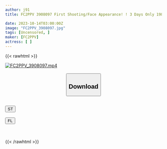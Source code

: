 ```yaml
---
author: j91
title: FC2PPV 3908097 First Shooting/Face Appearance! ! 3 Days Only 1980pt\!! An Obedient Mind And A Supple Body Nurtured In The Great Nature Of The Northern Land… A Beauty Who Dreams Of Becoming A Trimmer And Doesn’t Know Anything Yet ◯ Female Specialist ◯ Raw Twice In A Row Ejaculation Inside The Vagina Without Rubber! !

date: 2023-10-14T03:00:00Z
image: "FC2PPV_3908097.jpg"
tags: [Uncensored, ]
maker: [FC2PPV]
actress: [ ]
---
```



{{< rawhtml >}}

<div class="video" data-videoid="2K82Z29rkxSZbjv">
    <a href="javascript:;">
        <img src="https://my.j91.asia/posts/FC2PPV_3908097/FC2PPV_3908097.jpg" width="WIDTH" height="HEIGHT" alt="FC2PPV_3908097.mp4" loading="lazy">
    </a>
</div>

<script type="text/javascript" src="https://j91.asia/asset/on-demand-st.js"></script>

<br>
  <link rel="stylesheet" href="https://j91.asia/asset/bs5.css">
  
  <center>
  <button class="btn btn-primary" type="button" data-bs-toggle="collapse" data-bs-target=".multi-collapse" aria-expanded="false" aria-controls="multiCollapseExample1 multiCollapseExample2"><h2>Download</h2></button></center>
</p>
<div class="row">
  <div class="col">
    <div class="collapse multi-collapse" id="multiCollapseExample1">
      <div class="card card-body">
	      	      <br>
<div class="buttons">  
<a href="https://streamtape.to/v/2K82Z29rkxSZbjv"><button class="btn-hover color-3"><i class="fa fa-download"></i> ST</button></a></div>
    </div>
  </div>
</div>
  <div class="col">
    <div class="collapse multi-collapse" id="multiCollapseExample2">
      <div class="card card-body">
	      <br>
<div class="buttons">
    <a href="https://filelions.online/f/n0jkmyfpz66z"><button class="btn-hover color-9"><i class="fa fa-download"></i> FL</button></a></div>
<br><br>
      </div>
    </div>
  </div>
</div>

{{< /rawhtml >}}
